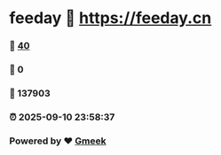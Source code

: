 # feeday :link: https://feeday.cn 
### :page_facing_up: [40](https://feeday.cn/tag.html) 
### :speech_balloon: 0 
### :hibiscus: 137903 
### :alarm_clock: 2025-09-10 23:58:37 
### Powered by :heart: [Gmeek](https://github.com/Meekdai/Gmeek)
